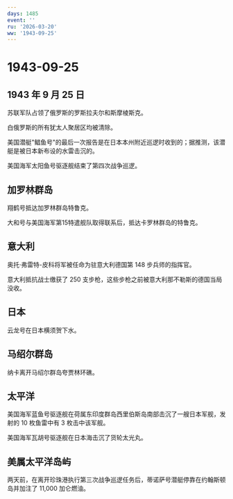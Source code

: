 ```yaml
---
days: 1485
event: ''
ru: '2026-03-20'
ww: '1943-09-25'
---
```


# 1943-09-25

## 1943 年 9 月 25 日

苏联军队占领了俄罗斯的罗斯拉夫尔和斯摩棱斯克。

白俄罗斯的所有犹太人聚居区均被清除。

美国潜艇"鲳鱼号"的最后一次报告是在日本本州附近巡逻时收到的；据推测，该潜艇是被日本新布设的水雷击沉的。

美国海军太阳鱼号驱逐舰结束了第四次战争巡逻。

## 加罗林群岛

翔鹤号抵达加罗林群岛特鲁克。

大和号与美国海军第15特遣舰队取得联系后，抵达卡罗林群岛的特鲁克。

## 意大利

奥托·弗雷特-皮科将军被任命为驻意大利德国第 148 步兵师的指挥官。

意大利抵抗战士缴获了 250
支步枪，这些步枪之前被意大利那不勒斯的德国当局没收。

## 日本

云龙号在日本横须贺下水。

## 马绍尔群岛

纳卡离开马绍尔群岛夸贾林环礁。

## 太平洋

美国海军蓝鱼号驱逐舰在荷属东印度群岛西里伯斯岛南部击沉了一艘日本军舰，发射的
10 枚鱼雷中有 3 枚击中该军舰。

美国海军瓦胡号驱逐舰在日本海击沉了货轮太光丸。

## 美属太平洋岛屿

两天前，在离开珍珠港执行第三次战争巡逻任务后，蒂诺萨号潜艇停靠在约翰斯顿岛并加注了
11,000 加仑燃油。